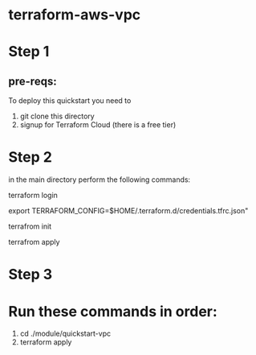 # terraform-aws-vpc
# Step 1
## pre-reqs:

To deploy this quickstart you need to
1. git clone this directory
2. signup for Terraform Cloud (there is a free tier)

# Step 2

in the main directory perform the following commands:

terraform login

export TERRAFORM_CONFIG=$HOME/.terraform.d/credentials.tfrc.json"

terrafrom init

terrafrom apply

# Step 3

# Run these commands in order:

 1. cd ./module/quickstart-vpc
 2. terraform apply 

